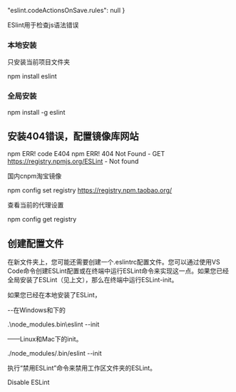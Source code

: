 "eslint.codeActionsOnSave.rules": null
}




ESlint用于检查js语法错误






### 本地安装 ###

只安装当前项目文件夹

npm install eslint


### 全局安装 ###
npm install -g eslint




## 安装404错误，配置镜像库网站 ##

npm ERR! code E404
npm ERR! 404 Not Found - GET https://registry.npmjs.org/ESLint - Not found

国内cnpm淘宝镜像

npm config set registry https://registry.npm.taobao.org/

查看当前的代理设置

npm config get registry


## 创建配置文件 ##

在新文件夹上，您可能还需要创建一个.eslintrc配置文件。您可以通过使用VS Code命令创建ESLint配置或在终端中运行ESLint命令来实现这一点。如果您已经全局安装了ESLint（见上文），那么在终端中运行ESLint-init。

如果您已经在本地安装了ESLint，

--在Windows和下的

 .\node_modules\.bin\eslint --init

——Linux和Mac下的init。

./node_modules/.bin/eslint --init



执行“禁用ESLint”命令来禁用工作区文件夹的ESLint。

Disable ESLint
